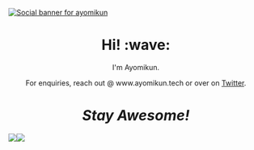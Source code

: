 [![Social banner for ayomikun](https://github.com/ayo83/mikun/blob/main/head%20Profile.JPG)](https://aypomikun.tech)
<h1 align='center'> Hi! :wave:</h1>
<p align='center'>
I'm Ayomikun.
</p>
<p align='center'>For enquiries, reach out @ www.ayomikun.tech or over on <a href="https://twitter.com/Jerry83Tech">Twitter</a>.</p>

<h1 align='center'><i>Stay Awesome!</i></h1>
<div style="display:flex"> 
  <img align="center" src="https://github-readme-stats.vercel.app/api/top-langs/?username=ayo83&layout=compact&theme=dark&count_private=true"/>
  <img src="https://github-readme-stats.vercel.app/api//?username=ayo83&layout=compact&theme=radical&show_icons=true&count_private=true" /> 
<div/>
 

